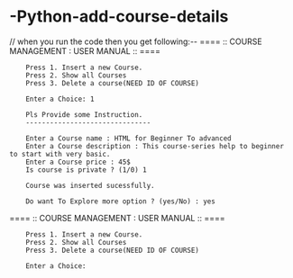 # -Python-add-course-details
// when you run the code then you get following:--
==== ::  COURSE MANAGEMENT : USER MANUAL :: ====

        Press 1. Insert a new Course.
        Press 2. Show all Courses
        Press 3. Delete a course(NEED ID OF COURSE)

        Enter a Choice: 1

        Pls Provide some Instruction.
        -------------------------------

        Enter a Course name : HTML for Beginner To advanced
        Enter a Course description : This course-series help to beginner to start with very basic.
        Enter a Course price : 45$
        Is course is private ? (1/0) 1

        Course was inserted sucessfully.

        Do want To Explore more option ? (yes/No) : yes

 ==== ::  COURSE MANAGEMENT : USER MANUAL :: ====

        Press 1. Insert a new Course.
        Press 2. Show all Courses
        Press 3. Delete a course(NEED ID OF COURSE)

        Enter a Choice:

